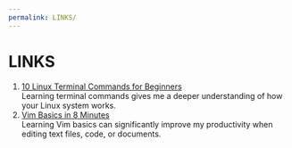 ```yaml
---
permalink: LINKS/
---
```


# LINKS

1. [10 Linux Terminal Commands for Beginners]([https://www.youtube.com/watch?v=CpTfQ-q6MPU]) <br/>
Learning terminal commands gives me a deeper understanding of how your Linux system works.
2. [Vim Basics in 8 Minutes]([https://www.youtube.com/watch?v=ggSyF1SVFr4]) <br/>
Learning Vim basics can significantly improve my productivity when editing text files, code, or documents.
